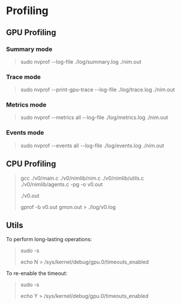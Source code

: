 # Profiling

## GPU Profiling

### Summary mode

> sudo nvprof --log-file ./log/summary.log ./nim.out

### Trace mode

> sudo nvprof --print-gpu-trace --log-file ./log/trace.log ./nim.out

### Metrics mode

> sudo nvprof --metrics all --log-file ./log/metrics.log ./nim.out

### Events mode

> sudo nvprof --events all --log-file ./log/events.log ./nim.out

## CPU Profiling

> gcc ./v0/main.c ./v0/nimlib/nim.c ./v0/nimlib/utils.c ./v0/nimlib/agents.c -pg -o v0.out
> 
> ./v0.out
> 
> gprof -b v0.out gmon.out > ./log/v0.log

## Utils

To perform long-lasting operations:

> sudo -s
> 
> echo N > /sys/kernel/debug/gpu.0/timeouts_enabled

To re-enable the timeout:

> sudo -s
> 
> echo Y > /sys/kernel/debug/gpu.0/timeouts_enabled
